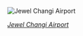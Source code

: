 
![Jewel Changi Airport](https://upload.wikimedia.org/wikipedia/commons/thumb/e/e9/JewelSingaporeVortex1.jpg/525px-JewelSingaporeVortex1.jpg)

*[Jewel Changi Airport](https://wikipedia.org/wiki/File:JewelSingaporeVortex1.jpg)*
